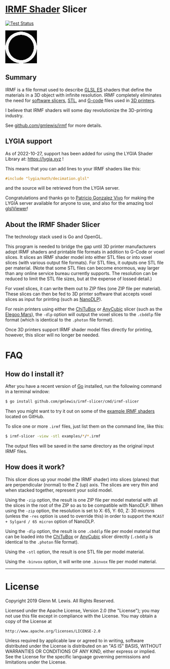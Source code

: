 # [IRMF Shader](https://github.com/gmlewis/irmf) Slicer

[![Test Status](https://github.com/gmlewis/irmf-slicer/workflows/Go/badge.svg)](https://github.com/gmlewis/irmf-slicer/actions?query=workflow%3AGo)

![IRMF slicer demo](irmf-slicer-demo.gif)

## Summary

IRMF is a file format used to describe [GLSL
ES](https://en.wikipedia.org/wiki/OpenGL_ES) shaders that define the
materials in a 3D object with infinite resolution. IRMF completely
eliminates the need for [software
slicers](https://en.wikipedia.org/wiki/Slicer_(3D_printing)),
[STL](https://en.wikipedia.org/wiki/STL_(file_format)), and
[G-code](https://en.wikipedia.org/wiki/G-code) files used in
[3D printers](https://en.wikipedia.org/wiki/3D_printing).

I believe that IRMF shaders will some day revolutionize the 3D-printing industry.

See [github.com/gmlewis/irmf](https://github.com/gmlewis/irmf) for more
details.

## LYGIA support

As of 2022-10-27, support has been added for using the LYGIA Shader Library
at: https://lygia.xyz !

This means that you can add lines to your IRMF shaders like this:

```glsl
#include "lygia/math/decimation.glsl"
```

and the source will be retrieved from the LYGIA server.

Congratulations and thanks go to [Patricio Gonzalez Vivo](https://github.com/sponsors/patriciogonzalezvivo)
for making the LYGIA server available for anyone to use, and also
for the amazing tool [glslViewer](https://github.com/patriciogonzalezvivo/glslViewer)!

## About the IRMF Shader Slicer

The technology stack used is Go and OpenGL.

This program is needed to bridge the gap until 3D printer manufacturers
adopt IRMF shaders and printable file formats in addition to G-Code
or voxel slices. It slices an IRMF shader model into either STL files
or into voxel slices (with various output file formats).
For STL files, it outputs one STL file per material.
(Note that some STL files can become enormous, way larger than any online
service bureau currently supports. The resolution can be reduced to limit
the STL file sizes, but at the expense of lossed detail.)

For voxel slices, it can write them out to ZIP files (one ZIP file per material).
These slices can then be fed to 3D printer software that accepts
voxel slices as input for printing (such as [NanoDLP](https://www.nanodlp.com/)).

For resin printers using either the [ChiTuBox](https://www.chitubox.com/) or
[AnyCubic](https://www.anycubic.com/products/anycubic-photon-3d-printer) slicer
(such as the [Elegoo Mars](https://www.elegoo.com/product/elegoo-mars-uv-photocuring-lcd-3d-printer/)),
the `-dlp` option will output the voxel slices to the `.cbddlp` file
format (which is identical to the `.photon` file format).

Once 3D printers support IRMF shader model files directly for printing,
however, this slicer will no longer be needed.

# FAQ

## How do I install it?

After you have a recent version of [Go](https://go.dev/) installed,
run the following command in a terminal window:

```sh
$ go install github.com/gmlewis/irmf-slicer/cmd/irmf-slicer
```

Then you might want to try it out on some of the [example IRMF
shaders](https://github.com/gmlewis/irmf#examples) located on GitHub.

To slice one or more `.irmf` files, just list them on the command line,
like this:

```sh
$ irmf-slicer -view -stl examples/*/*.irmf
```

The output files will be saved in the same directory as the original
input IRMF files.

## How does it work?

This slicer dices up your model (the IRMF shader) into slices (planes)
that are perpendicular (normal) to the Z (up) axis. The slices are very
thin and when stacked together, represent your solid model.

Using the `-zip` option, the result is one ZIP file per model material
with all the slices in the root of the ZIP so as to be compatible
with NanoDLP. When using the `-zip` option, the resolution is set
to X: 65, Y: 60, Z: 30 microns (unless the `-res` option is used to
override this) in order to support the `MCAST + Sylgard / 65 micron`
option of NanoDLP.

Using the `-dlp` option, the result is one `.cbddlp` file per model material
that can be loaded into the [ChiTuBox](https://www.chitubox.com/) or
[AnyCubic](https://www.anycubic.com/products/anycubic-photon-3d-printer)
slicer directly (`.cbddlp` is identical to the `.photon` file format).

Using the `-stl` option, the result is one STL file per model material.

Using the `-binvox` option, it will write one `.binvox` file per model material.

----------------------------------------------------------------------

# License

Copyright 2019 Glenn M. Lewis. All Rights Reserved.

Licensed under the Apache License, Version 2.0 (the "License");
you may not use this file except in compliance with the License.
You may obtain a copy of the License at

    http://www.apache.org/licenses/LICENSE-2.0

Unless required by applicable law or agreed to in writing, software
distributed under the License is distributed on an "AS IS" BASIS,
WITHOUT WARRANTIES OR CONDITIONS OF ANY KIND, either express or implied.
See the License for the specific language governing permissions and
limitations under the License.
